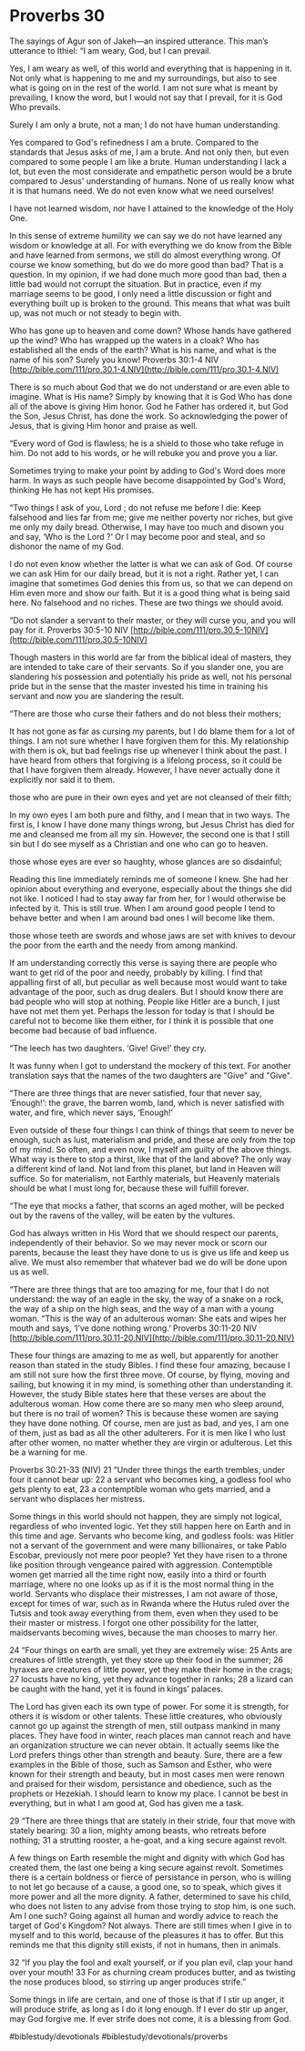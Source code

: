# Proverbs 30
The sayings of Agur son of Jakeh—an inspired utterance. This manʼs utterance to Ithiel: “I am weary, God, but I can prevail.

Yes, I am weary as well, of this world and everything that is happening in it. Not only what is happening to me and my surroundings, but also to see what is going on in the rest of the world.
I am not sure what is meant by prevailing, I know the word, but I would not say that I prevail, for it is God Who prevails.

Surely I am only a brute, not a man; I do not have human understanding.

Yes compared to God's refinedness I am a brute. Compared to the standards that Jesus asks of me, I am a brute. And not only then, but even compared to some people I am like a brute.
Human understanding I lack a lot, but even the most considerate and empathetic person would be a brute compared to Jesus' understanding of humans.
None of us really know what it is that humans need. We do not even know what we need ourselves!

I have not learned wisdom, nor have I attained to the knowledge of the Holy One.

In this sense of extreme humility we can say we do not have learned any wisdom or knowledge at all. For with everything we do know from the Bible and have learned from sermons, we still do almost everything wrong.
Of course we know something, but do we do more good than bad? That is a question. In my opinion, if we had done much more good than bad, then a little bad would not corrupt the situation. But in practice, even if my marriage seems to be good, I only need a little discussion or fight and everything built up is broken to the ground. This means that what was built up, was not much or not steady to begin with.

Who has gone up to heaven and come down? Whose hands have gathered up the wind? Who has wrapped up the waters in a cloak? Who has established all the ends of the earth? What is his name, and what is the name of his son? Surely you know!
Proverbs 30:1‭-‬4 NIV
[http://bible.com/111/pro.30.1-4.NIV](http://bible.com/111/pro.30.1-4.NIV)

There is so much about God that we do not understand or are even able to imagine.
What is His name? Simply by knowing that it is God Who has done all of the above is giving Him honor. God he Father has ordered it, but God the Son, Jesus Christ, has done the work. So acknowledging the power of Jesus, that is giving Him honor and praise as well.

“Every word of God is flawless; he is a shield to those who take refuge in him. Do not add to his words, or he will rebuke you and prove you a liar.

Sometimes trying to make your point by adding to God's Word does more harm. In ways as such people have become disappointed by God's Word, thinking He has not kept His promises.

“Two things I ask of you, Lord ; do not refuse me before I die: Keep falsehood and lies far from me; give me neither poverty nor riches, but give me only my daily bread. Otherwise, I may have too much and disown you and say, ‘Who is the Lord ?’ Or I may become poor and steal, and so dishonor the name of my God.

I do not even know whether the latter is what we can ask of God. Of course we can ask Him for our daily bread, but it is not a right. Rather yet, I can imagine that sometimes God denies this from us, so that we can depend on Him even more and show our faith.
But it is a good thing what is being said here. No falsehood and no riches. These are two things we should avoid.

“Do not slander a servant to their master, or they will curse you, and you will pay for it.
Proverbs 30:5‭-‬10 NIV
[http://bible.com/111/pro.30.5-10NIV](http://bible.com/111/pro.30.5-10NIV)

Though masters in this world are far from the biblical ideal of masters, they are intended to take care of their servants. So if you slander one, you are slandering his possession and potentially his pride as well, not his personal pride but in the sense that the master invested his time in training his servant and now you are slandering the result.

“There are those who curse their fathers and do not bless their mothers;

It has not gone as far as cursing my parents, but I do blame them for a lot of things. I am not sure whether I have forgiven them for this. My relationship with them is ok, but bad feelings rise up whenever I think about the past.
I have heard from others that forgiving is a lifelong process, so it could be that I have forgiven them already. However, I have never actually done it explicitly nor said it to them.

those who are pure in their own eyes and yet are not cleansed of their filth;

In my own eyes I am both pure and filthy, and I mean that in two ways. The first is, I know I have done many things wrong, but Jesus Christ has died for me and cleansed me from all my sin.
However, the second one is that I still sin but I do see myself as a Christian and one who can go to heaven.

those whose eyes are ever so haughty, whose glances are so disdainful;

Reading this line immediately reminds me of someone I knew. She had her opinion about everything and everyone, especially about the things she did not like.
I noticed I had to stay away far from her, for I would otherwise be infected by it.
This is still true. When I am around good people I tend to behave better and when I am around bad ones I will become like them.

those whose teeth are swords and whose jaws are set with knives to devour the poor from the earth and the needy from among mankind.

If am understanding correctly this verse is saying there are people who want to get rid of the poor and needy, probably by killing.
I find that appalling first of all, but peculiar as well because most would want to take advantage of the poor, such as drug dealers.
But I should know there are bad people who will stop at nothing. People like Hitler are a bunch, I just have not met them yet.
Perhaps the lesson for today is that I should be careful not to become like them either, for I think it is possible that one become bad because of bad influence.

“The leech has two daughters. ‘Give! Give!’ they cry.

It was funny when I got to understand the mockery of this text. For another translation says that the names of the two daughters are "Give" and "Give".

“There are three things that are never satisfied, four that never say, ‘Enough!’: the grave, the barren womb, land, which is never satisfied with water, and fire, which never says, ‘Enough!’

Even outside of these four things I can think of things that seem to never be enough, such as lust, materialism and pride, and these are only from the top of my mind.
So often, and even now, I myself am guilty of the above things. What way is there to stop a thirst, like that of the land above?
The only way a different kind of land. Not land from this planet, but land in Heaven will suffice. So for materialism, not Earthly materials, but Heavenly materials should be what I must long for, because these will fulfill forever.

“The eye that mocks a father, that scorns an aged mother, will be pecked out by the ravens of the valley, will be eaten by the vultures.

God has always written in His Word that we should respect our parents, independently of their behavior. So we may never mock or scorn our parents, because the least they have done to us is give us life and keep us alive.
We must also remember that whatever bad we do will be done upon us as well.

“There are three things that are too amazing for me, four that I do not understand: the way of an eagle in the sky, the way of a snake on a rock, the way of a ship on the high seas, and the way of a man with a young woman.
“This is the way of an adulterous woman: She eats and wipes her mouth and says, ‘Iʼve done nothing wrong.’
Proverbs 30:11‭-‬20 NIV
[http://bible.com/111/pro.30.11-20.NIV](http://bible.com/111/pro.30.11-20.NIV)

These four things are amazing to me as well, but apparently for another reason than stated in the study Bibles. I find these four amazing, because I am still not sure how the first three move. Of course, by flying, moving and sailing, but knowing it in my mind, is something other than understanding it.
However, the study Bible states here that these verses are about the adulterous woman. How come there are so many men who sleep around, but there is no trail of women? This is because these women are saying they have done nothing.
Of course, men are just as bad, and yes, I am one of them, just as bad as all the other adulterers. For it is men like I who lust after other women, no matter whether they are virgin or adulterous.
Let this be a warning for me.

Proverbs 30:21-33 (NIV) 21 “Under three things the earth trembles,
under four it cannot bear up:
22 a servant who becomes king,
a godless fool who gets plenty to eat,
23 a contemptible woman who gets married,
and a servant who displaces her mistress.

Some things in this world should not happen, they are simply not logical, regardless of who invented logic. Yet they still happen here on Earth and in this time and age.
Servants who become king, and godless fools: was Hitler not a servant of the government and were many billionaires, or take Pablo Escobar, previously not mere poor people? Yet they have risen to a throne like position through vengeance paired with aggression.
Contemptible women get married all the time right now, easily into a third or fourth marriage, where no one looks up as if it is the most normal thing in the world.
Servants who displace their mistresses, I am not aware of those, except for times of war, such as in Rwanda where the Hutus ruled over the Tutsis and took away everything from them, even when they used to be their master or mistress.
I forgot one other possibility for the latter, maidservants becoming wives, because the man chooses to marry her.

24 “Four things on earth are small,
yet they are extremely wise:
25 Ants are creatures of little strength,
yet they store up their food in the summer;
26 hyraxes are creatures of little power,
yet they make their home in the crags;
27 locusts have no king,
yet they advance together in ranks;
28 a lizard can be caught with the hand,
yet it is found in kings’ palaces.

The Lord has given each its own type of power. For some it is strength, for others it is wisdom or other talents. These little creatures, who obviously cannot go up against the strength of men, still outpass mankind in many places. They have food in winter, reach places man cannot reach and have an organization structure we can never obtain.
It actually seems like the Lord prefers things other than strength and beauty. Sure, there are a few examples in the Bible of those, such as Samson and Esther, who were known for their strength and beauty, but in most cases men were renown and praised for their wisdom, persistance and obedience, such as the prophets or Hezekiah.
I should learn to know my place. I cannot be best in everything, but in what I am good at, God has given me a task.

29 “There are three things that are stately in their stride,
four that move with stately bearing:
30 a lion, mighty among beasts,
who retreats before nothing;
31 a strutting rooster, a he-goat,
and a king secure against revolt.

A few things on Earth resemble the might and dignity with which God has created them, the last one being a king secure against revolt.
Sometimes there is a certain boldness or fierce of persistance in person, who is willing to not let go because of a cause, a good one, so to speak, which gives it more power and all the more dignity. A father, determined to save his child, who does not listen to any advise from those trying to stop him, is one such.
Am I one such? Going against all human and wordly advice to reach the target of God's Kingdom? Not always. There are still times when I give in to myself and to this world, because of the pleasures it has to offer.
But this reminds me that this dignity still exists, if not in humans, then in animals.

32 “If you play the fool and exalt yourself,
or if you plan evil,
clap your hand over your mouth!
33 For as churning cream produces butter,
and as twisting the nose produces blood,
so stirring up anger produces strife.”

Some things in life are certain, and one of those is that if I stir up anger, it will produce strife, as long as I do it long enough.
If I ever do stir up anger, may God forgive me. If ever strife does not come, it is a blessing from God.

#biblestudy/devotionals #biblestudy/devotionals/proverbs